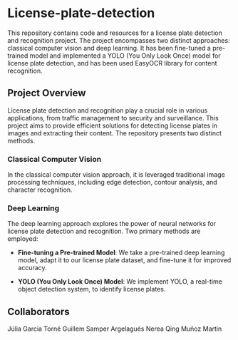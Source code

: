 # License-plate-detection
This repository contains code and resources for a license plate detection and recognition project. The project encompasses two distinct approaches: classical computer vision and deep learning. It has been fine-tuned a pre-trained model and implemented a YOLO (You Only Look Once) model for license plate detection, and has been used EasyOCR library for content recognition.

## Project Overview
License plate detection and recognition play a crucial role in various applications, from traffic management to security and surveillance. This project aims to provide efficient solutions for detecting license plates in images and extracting their content. The repository presents two distinct methods.

### Classical Computer Vision
In the classical computer vision approach, it is leveraged traditional image processing techniques, including edge detection, contour analysis, and character recognition. 

### Deep Learning
The deep learning approach explores the power of neural networks for license plate detection and recognition. Two primary methods are employed:

- **Fine-tuning a Pre-trained Model**: We take a pre-trained deep learning model, adapt it to our license plate dataset, and fine-tune it for improved accuracy.

- **YOLO (You Only Look Once) Model**: We implement YOLO, a real-time object detection system, to identify license plates.

## Collaborators
Júlia Garcia Torné
Guillem Samper Argelagués
Nerea Qing Muñoz Martin
